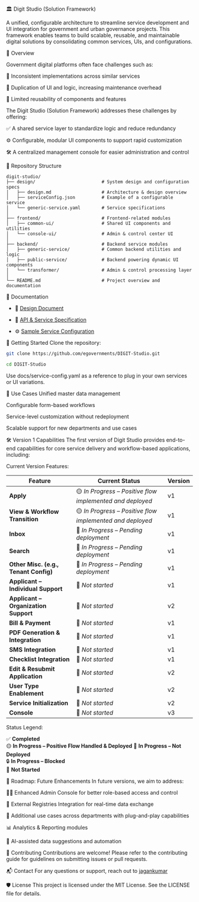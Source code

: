 🏛️ Digit Studio (Solution Framework)

  A unified, configurable architecture to streamline service development and UI integration for government and urban governance projects. This framework enables teams to build scalable, reusable, and maintainable digital solutions by consolidating common services, UIs, and configurations.

📌 Overview

Government digital platforms often face challenges such as:

  🚧 Inconsistent implementations across similar services
  
  🔁 Duplication of UI and logic, increasing maintenance overhead
  
  🔄 Limited reusability of components and features

The Digit Studio (Solution Framework) addresses these challenges by offering:

  ✅ A shared service layer to standardize logic and reduce redundancy
  
  ⚙️ Configurable, modular UI components to support rapid customization
  
  🛠️ A centralized management console for easier administration and control

🧱 Repository Structure
  ```
  digit-studio/
  ├── design/                         # System design and configuration specs
  │   ├── design.md                   # Architecture & design overview
  │   ├── serviceConfig.json          # Example of a configurable service
  │   └── generic-service.yaml        # Service specifications
  │
  ├── frontend/                       # Frontend-related modules
  │   ├── common-ui/                  # Shared UI components and utilities
  │   └── console-ui/                 # Admin & control center UI
  │
  ├── backend/                        # Backend service modules
  │   ├── generic-service/            # Common backend utilities and logic
  │   ├── public-service/             # Backend powering dynamic UI components
  │   └── transformer/                # Admin & control processing layer
  │
  └── README.md                       # Project overview and documentation
  
  ```

📌 Documentation

  - 📐 [Design Document](https://docs.google.com/document/d/13LR7TQMsIg0nD5-Wdl4kj1r3kYjzLyKD0FVzvJkkR3s/edit?tab=t.0#heading=h.gfwh8242orfp)  

  - 📑 [API & Service Specification](https://editor.swagger.io/?url=https://raw.githubusercontent.com/egovernments/DIGIT-Studio/refs/heads/master/design/generic-service.yaml)  

  - ⚙️ [Sample Service Configuration](./design/serviceConfig.json)

🚀 Getting Started
  Clone the repository:

  ```bash
  git clone https://github.com/egovernments/DIGIT-Studio.git
  ```
  
  ```bash 
  cd DIGIT-Studio
  ```
Use docs/service-config.yaml as a reference to plug in your own services or UI variations.

🧩 Use Cases
  Unified master data management
  
  Configurable form-based workflows
  
  Service-level customization without redeployment
  
  Scalable support for new departments and use cases

🛠️ Version 1 Capabilities
  The first version of Digit Studio provides end-to-end capabilities for core service delivery and workflow-based applications, including:

Current Version Features:

| **Feature**                           | **Current Status**                                        | **Version** |
| ------------------------------------- | --------------------------------------------------------- | ----------- |
| **Apply**                             | 🟡 *In Progress – Positive flow implemented and deployed* |    v1       |
| **View & Workflow Transition**        | 🟡 *In Progress – Positive flow implemented and deployed* |    v1       |
| **Inbox**                             | 🔄 *In Progress – Pending deployment*                     |    v1       |
| **Search**                            | 🔄 *In Progress – Pending deployment*                     |    v1       |
| **Other Misc. (e.g., Tenant Config)** | 🔄 *In Progress – Pending deployment*                     |    v1       |
| **Applicant – Individual Support**    | 🚫 *Not started*                                          |    v1       |
| **Applicant – Organization Support**  | 🚫 *Not started*                                          |    v2       |
| **Bill & Payment**                    | 🚫 *Not started*                                          |    v1       |
| **PDF Generation & Integration**      | 🚫 *Not started*                                          |    v1       |
| **SMS Integration**                   | 🚫 *Not started*                                          |    v1       |
| **Checklist Integration**             | 🚫 *Not started*                                          |    v1       |
| **Edit & Resubmit Application**       | 🚫 *Not started*                                          |    v2       |
| **User Type Enablement**              | 🚫 *Not started*                                          |    v2       |
| **Service Initialization**            | 🚫 *Not started*                                          |    v2       |
| **Console**                           | 🚫 *Not started*                                          |    v3       |


Status Legend:
  
✅ **Completed**                           
🟡 **In Progress – Positive Flow Handled & Deployed**
🔄 **In Progress – Not Deployed**  
🔒 **In Progress – Blocked**   
🚫 **Not Started**

🔭 Roadmap: Future Enhancements
  In future versions, we aim to address:
  
  🧑‍💻 Enhanced Admin Console for better role-based access and control
  
  🏢 External Registries Integration for real-time data exchange
  
  🔄 Additional use cases across departments with plug-and-play capabilities
  
  📊 Analytics & Reporting modules
  
  🧠 AI-assisted data suggestions and automation

🤝 Contributing
  Contributions are welcome! Please refer to the contributing guide for guidelines on submitting issues or pull requests.

📬 Contact
  For any questions or support, reach out to [jagankumar](https://github.com/jagankumar-egov)

🛡️ License
  This project is licensed under the MIT License. See the LICENSE file for details.

